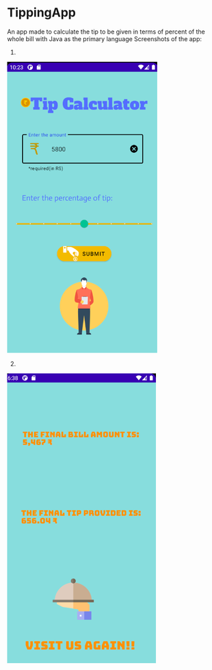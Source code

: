 # TippingApp
An app made to calculate the tip to be given in terms of percent of the whole bill with Java as the primary language
Screenshots of the app:

1.
![](ScreenShots/Screenshot%20(12).png)

2.
![](ScreenShots/Screenshot%20(6).png)
